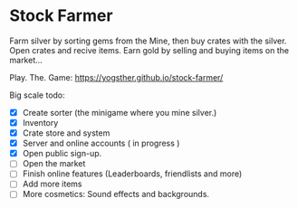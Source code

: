 # Stock Farmer
Farm silver by sorting gems from the Mine, then buy crates with the silver.
Open crates and recive items.
Earn gold by selling and buying items on the market...

Play. The. Game: https://yogsther.github.io/stock-farmer/

Big scale todo:
 - [x] Create sorter (the minigame where you mine silver.)
 - [x] Inventory
 - [x] Crate store and system
 - [x] Server and online accounts ( in progress )
 - [x] Open public sign-up.
 - [ ] Open the market
 - [ ] Finish online features (Leaderboards, friendlists and more)
 - [ ] Add more items
 - [ ] More cosmetics: Sound effects and backgrounds.

